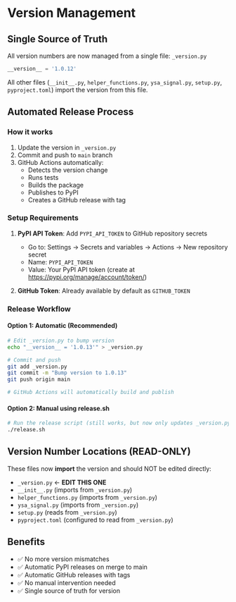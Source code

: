 # Version Management

## Single Source of Truth

All version numbers are now managed from a single file: `_version.py`

```python
__version__ = '1.0.12'
```

All other files (`__init__.py`, `helper_functions.py`, `ysa_signal.py`, `setup.py`, `pyproject.toml`) import the version from this file.

## Automated Release Process

### How it works

1. Update the version in `_version.py`
2. Commit and push to `main` branch
3. GitHub Actions automatically:
   - Detects the version change
   - Runs tests
   - Builds the package
   - Publishes to PyPI
   - Creates a GitHub release with tag

### Setup Requirements

1. **PyPI API Token**: Add `PYPI_API_TOKEN` to GitHub repository secrets
   - Go to: Settings → Secrets and variables → Actions → New repository secret
   - Name: `PYPI_API_TOKEN`
   - Value: Your PyPI API token (create at https://pypi.org/manage/account/token/)

2. **GitHub Token**: Already available by default as `GITHUB_TOKEN`

### Release Workflow

#### Option 1: Automatic (Recommended)
```bash
# Edit _version.py to bump version
echo "__version__ = '1.0.13'" > _version.py

# Commit and push
git add _version.py
git commit -m "Bump version to 1.0.13"
git push origin main

# GitHub Actions will automatically build and publish
```

#### Option 2: Manual using release.sh
```bash
# Run the release script (still works, but now only updates _version.py)
./release.sh
```

## Version Number Locations (READ-ONLY)

These files now **import** the version and should NOT be edited directly:

- `_version.py` ← **EDIT THIS ONE**
- `__init__.py` (imports from `_version.py`)
- `helper_functions.py` (imports from `_version.py`)
- `ysa_signal.py` (imports from `_version.py`)
- `setup.py` (reads from `_version.py`)
- `pyproject.toml` (configured to read from `_version.py`)

## Benefits

- ✅ No more version mismatches
- ✅ Automatic PyPI releases on merge to main
- ✅ Automatic GitHub releases with tags
- ✅ No manual intervention needed
- ✅ Single source of truth for version
